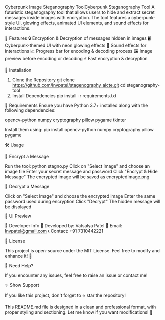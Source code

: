 Cyberpunk Image Steganography ToolCyberpunk Steganography Tool
A futuristic steganography tool that allows users to hide and extract secret messages inside images with encryption. The tool features a cyberpunk-style UI, glowing effects, animated UI elements, and sound effects for interactions.


📌 Features
🔒 Encryption & Decryption of messages hidden in images
🖥️ Cyberpunk-themed UI with neon glowing effects
🎵 Sound effects for interactions
📈 Progress bar for encoding & decoding process
🖼️ Image preview before encoding or decoding
⚡ Fast encryption & decryption

🚀 Installation
1. Clone the Repository
git clone https://github.com/lnvpatel/stagenography_aicte.git
cd steganography-tool
2. Install Dependencies
pip install -r requirements.txt

📂 Requirements
Ensure you have Python 3.7+ installed along with the following dependencies:

opencv-python
numpy
cryptography
pillow
pygame
tkinter


Install them using:
    pip install opencv-python numpy cryptography pillow pygame

🛠️ Usage

🔹 Encrypt a Message

Run the tool:
python stagno.py
Click on "Select Image" and choose an image file
Enter your secret message and password
Click "Encrypt & Hide Message"
The encrypted image will be saved as encryptedImage.png

🔹 Decrypt a Message

Click on "Select Image" and choose the encrypted image
Enter the same password used during encryption
Click "Decrypt"
The hidden message will be displayed

📸 UI Preview

🔗 Developer Info
👤 Developed by: Vatsalya Patel
📧 Email: lnvpatel@gmail.com
📞 Contact: +91 7310442221

📜 License

This project is open-source under the MIT License. Feel free to modify and enhance it! 🚀

🔹 Need Help?

If you encounter any issues, feel free to raise an issue or contact me!

✨ Show Support

If you like this project, don't forget to ⭐ star the repository!

This README.md file is designed in a clean and professional format, with proper styling and sectioning. Let me know if you want modifications! 🚀
